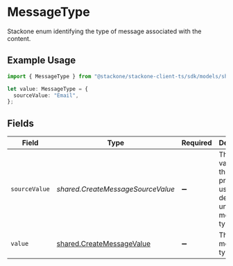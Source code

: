 # MessageType

Stackone enum identifying the type of message associated with the content.

## Example Usage

```typescript
import { MessageType } from "@stackone/stackone-client-ts/sdk/models/shared";

let value: MessageType = {
  sourceValue: "Email",
};
```

## Fields

| Field                                                                         | Type                                                                          | Required                                                                      | Description                                                                   | Example                                                                       |
| ----------------------------------------------------------------------------- | ----------------------------------------------------------------------------- | ----------------------------------------------------------------------------- | ----------------------------------------------------------------------------- | ----------------------------------------------------------------------------- |
| `sourceValue`                                                                 | *shared.CreateMessageSourceValue*                                             | :heavy_minus_sign:                                                            | The original value from the provider used to derive the unified message type. | Email                                                                         |
| `value`                                                                       | [shared.CreateMessageValue](../../../sdk/models/shared/createmessagevalue.md) | :heavy_minus_sign:                                                            | The unified message type.                                                     |                                                                               |